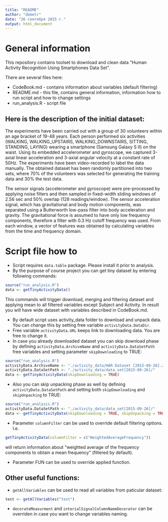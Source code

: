 ```yaml
---
title: "README"
author: "demetr"
date: "26 сентября 2015 г."
output: html_document
---
```


# General information

This repository contains toolset to download and clean data "Human Activity Recognition Using Smartphones Data Set".

There are several files here:

* CodeBook.md - contains information about variables (default filtering)
* README.md - this file, contains general information, information how to run script and how to change settings
* run_analysis.R - script file

## Here is the description of the initial dataset:

The experiments have been carried out with a group of 30 volunteers within an age bracket of 19-48 years. Each person performed six activities (WALKING, WALKING_UPSTAIRS, WALKING_DOWNSTAIRS, SITTING, STANDING, LAYING) wearing a smartphone (Samsung Galaxy S II) on the waist. Using its embedded accelerometer and gyroscope, we captured 3-axial linear acceleration and 3-axial angular velocity at a constant rate of 50Hz. The experiments have been video-recorded to label the data manually. The obtained dataset has been randomly partitioned into two sets, where 70% of the volunteers was selected for generating the training data and 30% the test data.

The sensor signals (accelerometer and gyroscope) were pre-processed by applying noise filters and then sampled in fixed-width sliding windows of 2.56 sec and 50% overlap (128 readings/window). The sensor acceleration signal, which has gravitational and body motion components, was separated using a Butterworth low-pass filter into body acceleration and gravity. The gravitational force is assumed to have only low frequency components, therefore a filter with 0.3 Hz cutoff frequency was used. From each window, a vector of features was obtained by calculating variables from the time and frequency domain.

# Script file how to

* Script requires `data.table` package. Please install it prior to analysis.
* By the purpose of course project you can get tiny dataset by entering following commands:
```R
source("run_analysis.R")
data <- getTinyActivityData()
```
This commands will trigger download, merging and filtering dataset and applying mean to all filtered variables except Subject and Activity. In result you will have wide dataset with variables described in CodeBook.md.

* By default script uses activity_data folder to download and unpack data. You can change this by setting free variable `activityData.DataDir`.
* Free variable `activityData.URL` keeps link to downloading data. You are free to change it.
* In case you already downloaded dataset you can skip download phase by defining `activityData.ArchiveName` and `activityData.DataSetPath` free variables and setting parameter `skipDownloading` to TRUE:
```R
source("run_analysis.R")
activityData.ArchiveName <- "./activity_data/HAR Dataset [2015-09-26].zip"
activityData.DataSetPath <- "./activity_data/data_set[2015-09-26]/"
data <- getTinyActivityData(skipDownloading = TRUE)
```
* Also you can skip unpacking phase as well by defining `activityData.DataSetPath` and setting both `skipDownloading` and `skipUnpacking` to TRUE:
```R
source("run_analysis.R")
activityData.DataSetPath <- "./activity_data/data_set[2015-09-26]/"
data <- getTinyActivityData(skipDownloading = TRUE, skipUnpacking = TRUE)
```
* Parameter `columnFilter` can be used to override default filtering options. I.e.  
```R
getTinyActivityData(columnFilter = c("WeightedAverageFrequency"))
```
will return information about "weighted average of the frequency components to obtain a mean frequency" (filtered by default).

* Parameter FUN can be used to override applied function.

## Other useful functions:
* `getAllVariables` can be used to read all variables from paticular dataset:
```R
test <- getAllVariables("test")
```
* `decorateMeasurment` and `interialSignalColumnNameDecorator` can be overriden in case you want to change variables naming.